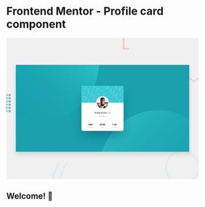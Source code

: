 # Frontend Mentor - Profile card component

![Design preview for the Profile card component coding challenge](./design/desktop-preview.jpg)

## Welcome! 👋
